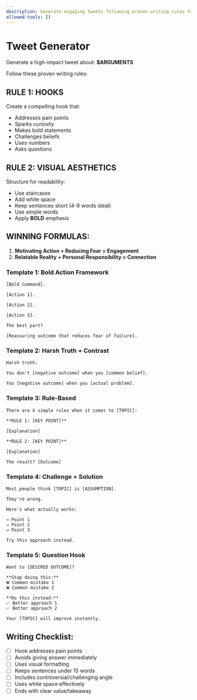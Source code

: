 ```yaml
---
description: Generate engaging tweets following proven writing rules for maximum impact
allowed-tools: []
---
```


# Tweet Generator

Generate a high-impact tweet about: **$ARGUMENTS**

Follow these proven writing rules:

## RULE 1: HOOKS
Create a compelling hook that:
- Addresses pain points
- Sparks curiosity  
- Makes bold statements
- Challenges beliefs
- Uses numbers
- Asks questions

## RULE 2: VISUAL AESTHETICS
Structure for readability:
- Use staircases
- Add white space
- Keep sentences short (4-8 words ideal)
- Use simple words
- Apply **BOLD** emphasis

## WINNING FORMULAS:
1. **Motivating Action + Reducing Fear = Engagement**
2. **Relatable Reality + Personal Responsibility = Connection**

### Template 1: Bold Action Framework
```
[Bold Command].

[Action 1].

[Action 2].

[Action 3].

The best part?

[Reassuring outcome that reduces fear of failure].
```

### Template 2: Harsh Truth + Contrast
```
Harsh truth:

You don't [negative outcome] when you [common belief].

You [negative outcome] when you [actual problem].
```

### Template 3: Rule-Based
```
There are X simple rules when it comes to [TOPIC]:

**RULE 1: [KEY POINT]**

[Explanation]

**RULE 2: [KEY POINT]**  

[Explanation]

The result? [Outcome]
```

### Template 4: Challenge + Solution
```
Most people think [TOPIC] is [ASSUMPTION].

They're wrong.

Here's what actually works:

→ Point 1
→ Point 2  
→ Point 3

Try this approach instead.
```

### Template 5: Question Hook
```
Want to [DESIRED OUTCOME]?

**Stop doing this:**
❌ Common mistake 1
❌ Common mistake 2

**Do this instead:**
✅ Better approach 1
✅ Better approach 2

Your [TOPIC] will improve instantly.
```

## Writing Checklist:
- [ ] Hook addresses pain points
- [ ] Avoids giving answer immediately
- [ ] Uses visual formatting
- [ ] Keeps sentences under 15 words
- [ ] Includes controversial/challenging angle
- [ ] Uses white space effectively
- [ ] Ends with clear value/takeaway